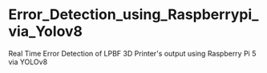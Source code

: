 # Error_Detection_using_Raspberrypi_via_Yolov8
Real Time Error Detection of LPBF 3D Printer's output using Raspberry Pi 5 via YOLOv8 
